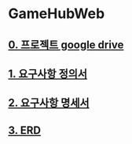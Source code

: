# GameHubWeb

## [0. 프로젝트 google drive](https://drive.google.com/drive/folders/1eTx9sml-5wobjM1_xlHuNHPITeIqizmw)

## [1. 요구사항 정의서](https://docs.google.com/spreadsheets/d/1ahWepoCayDJ5XrUp2FLt1lsOSSY-aj6o4qnHbF8Rusc)

## [2. 요구사항 명세서](https://docs.google.com/spreadsheets/d/1efOPRSfEhhDyHO4KDAJj_WZoIR8ASWskb0GQBm5FC08)

## [3. ERD](https://www.erdcloud.com/d/frfp7FXRHMmLrErGH)